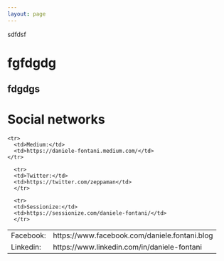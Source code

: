 ```yaml
---
layout: page
---
```


sdfdsf

# fgfdgdg
## fdgdgs
<div class="home">

  <h1> Social networks </h1>
 
  <table>
    <tr>
      <td>Facebook:</td>
      <td>https://www.facebook.com/daniele.fontani.blog</td>
    </tr>
    <tr>
      <td>Linkedin:</td>
      <td>https://www.linkedin.com/in/daniele-fontani</td>
    </tr>
    
    <tr>
      <td>Medium:</td>
      <td>https://daniele-fontani.medium.com/</td>
    </tr>
    
      <tr>
      <td>Twitter:</td>
      <td>https://twitter.com/zeppaman</td>
      </tr>
    
      <tr>
      <td>Sessionize:</td>
      <td>https://sessionize.com/daniele-fontani/</td>
      </tr>
    
  </table>

</div>
